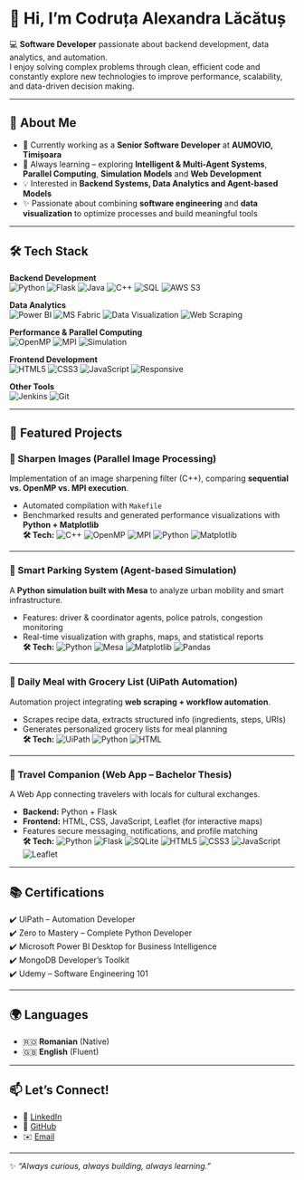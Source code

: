 # 👋 Hi, I’m Codruța Alexandra Lăcătuș  

💻 **Software Developer** passionate about backend development, data analytics, and automation.  
I enjoy solving complex problems through clean, efficient code and constantly explore new technologies to improve performance, scalability, and data-driven decision making.  

---

## 🚀 About Me
- 🔭 Currently working as a **Senior Software Developer** at **AUMOVIO, Timișoara**  
- 🌱 Always learning – exploring **Intelligent & Multi-Agent Systems**, **Parallel Computing**, **Simulation Models** and **Web Development**
- 💡 Interested in **Backend Systems, Data Analytics and Agent-based Models**  
- ✨ Passionate about combining **software engineering** and **data visualization** to optimize processes and build meaningful tools  

---

## 🛠️ Tech Stack  

**Backend Development**  
![Python](https://img.shields.io/badge/Python-3776AB?style=flat&logo=python&logoColor=white) 
![Flask](https://img.shields.io/badge/Flask-000000?style=flat&logo=flask&logoColor=white) 
![Java](https://img.shields.io/badge/Java-007396?style=flat&logo=java&logoColor=white) 
![C++](https://img.shields.io/badge/C++-00599C?style=flat&logo=c%2B%2B&logoColor=white) 
![SQL](https://img.shields.io/badge/SQL-025E8C?style=flat&logo=postgresql&logoColor=white) 
![AWS S3](https://img.shields.io/badge/AWS_S3-569A31?style=flat&logo=amazonaws&logoColor=white)  

**Data Analytics**  
![Power BI](https://img.shields.io/badge/PowerBI-F2C811?style=flat&logo=powerbi&logoColor=black) 
![MS Fabric](https://img.shields.io/badge/MS%20Fabric-0081CB?style=flat&logo=microsoft&logoColor=white) 
![Data Visualization](https://img.shields.io/badge/Data%20Visualization-FF6F00?style=flat&logo=tableau&logoColor=white) 
![Web Scraping](https://img.shields.io/badge/Web%20Scraping-4B8BBE?style=flat&logo=python&logoColor=white)  

**Performance & Parallel Computing**  
![OpenMP](https://img.shields.io/badge/OpenMP-002F6C?style=flat&logo=openmp&logoColor=white) 
![MPI](https://img.shields.io/badge/MPI-CC0000?style=flat&logo=gnu&logoColor=white) 
![Simulation](https://img.shields.io/badge/Agent%20Simulation-734F96?style=flat&logo=python&logoColor=white)  

**Frontend Development**  
![HTML5](https://img.shields.io/badge/HTML5-E34F26?style=flat&logo=html5&logoColor=white) 
![CSS3](https://img.shields.io/badge/CSS3-1572B6?style=flat&logo=css3&logoColor=white) 
![JavaScript](https://img.shields.io/badge/JavaScript-F7DF1E?style=flat&logo=javascript&logoColor=black) 
![Responsive](https://img.shields.io/badge/Responsive%20Design-FF4088?style=flat&logo=materialdesign&logoColor=white)  

**Other Tools**  
![Jenkins](https://img.shields.io/badge/Jenkins-D24939?style=flat&logo=jenkins&logoColor=white) 
![Git](https://img.shields.io/badge/Git-F05032?style=flat&logo=git&logoColor=white)  

---

## 📌 Featured Projects  

### 🔹 Sharpen Images (Parallel Image Processing)  
Implementation of an image sharpening filter (C++), comparing **sequential vs. OpenMP vs. MPI execution**.  
- Automated compilation with `Makefile`  
- Benchmarked results and generated performance visualizations with **Python + Matplotlib**  
**🛠 Tech:** ![C++](https://img.shields.io/badge/C++-00599C?style=flat&logo=c%2B%2B&logoColor=white) ![OpenMP](https://img.shields.io/badge/OpenMP-002F6C?style=flat&logo=openmp&logoColor=white) ![MPI](https://img.shields.io/badge/MPI-CC0000?style=flat&logo=gnu&logoColor=white) ![Python](https://img.shields.io/badge/Python-3776AB?style=flat&logo=python&logoColor=white) ![Matplotlib](https://img.shields.io/badge/Matplotlib-0076A8?style=flat&logo=plotly&logoColor=white)  

---

### 🔹 Smart Parking System (Agent-based Simulation)  
A **Python simulation built with Mesa** to analyze urban mobility and smart infrastructure.  
- Features: driver & coordinator agents, police patrols, congestion monitoring  
- Real-time visualization with graphs, maps, and statistical reports  
**🛠 Tech:** ![Python](https://img.shields.io/badge/Python-3776AB?style=flat&logo=python&logoColor=white) ![Mesa](https://img.shields.io/badge/Mesa_Framework-0076A8?style=flat&logo=python&logoColor=white) ![Matplotlib](https://img.shields.io/badge/Matplotlib-0076A8?style=flat&logo=plotly&logoColor=white) ![Pandas](https://img.shields.io/badge/Pandas-150458?style=flat&logo=pandas&logoColor=white)  

---

### 🔹 Daily Meal with Grocery List (UiPath Automation)  
Automation project integrating **web scraping + workflow automation**.  
- Scrapes recipe data, extracts structured info (ingredients, steps, URIs)  
- Generates personalized grocery lists for meal planning  
**🛠 Tech:** ![UiPath](https://img.shields.io/badge/UiPath-FF6F00?style=flat&logo=uipath&logoColor=white) ![Python](https://img.shields.io/badge/Python-3776AB?style=flat&logo=python&logoColor=white) ![HTML](https://img.shields.io/badge/HTML5-E34F26?style=flat&logo=html5&logoColor=white)  

---

### 🔹 Travel Companion (Web App – Bachelor Thesis)  
A Web App connecting travelers with locals for cultural exchanges.  
- **Backend:** Python + Flask  
- **Frontend:** HTML, CSS, JavaScript, Leaflet (for interactive maps)  
- Features secure messaging, notifications, and profile matching  
**🛠 Tech:** ![Python](https://img.shields.io/badge/Python-3776AB?style=flat&logo=python&logoColor=white) ![Flask](https://img.shields.io/badge/Flask-000000?style=flat&logo=flask&logoColor=white) ![SQLite](https://img.shields.io/badge/SQLite-003B57?style=flat&logo=sqlite&logoColor=white) ![HTML5](https://img.shields.io/badge/HTML5-E34F26?style=flat&logo=html5&logoColor=white) ![CSS3](https://img.shields.io/badge/CSS3-1572B6?style=flat&logo=css3&logoColor=white) ![JavaScript](https://img.shields.io/badge/JavaScript-F7DF1E?style=flat&logo=javascript&logoColor=black) ![Leaflet](https://img.shields.io/badge/Leaflet-199900?style=flat&logo=leaflet&logoColor=white)  

---

## 📚 Certifications  
✔️ UiPath – Automation Developer  
✔️ Zero to Mastery – Complete Python Developer  
✔️ Microsoft Power BI Desktop for Business Intelligence  
✔️ MongoDB Developer’s Toolkit  
✔️ Udemy – Software Engineering 101  

---

## 🌍 Languages
- 🇷🇴 **Romanian** (Native)  
- 🇬🇧 **English** (Fluent)  

---

## 📫 Let’s Connect!
- 🔗 [LinkedIn](https://www.linkedin.com/in/codruta-lacatus)  
- 🐙 [GitHub](https://github.com/codrutaaa)  
- ✉️ [Email](mailto:lacatuscodruta24@gmail.com)  

---
✨ *“Always curious, always building, always learning.”*  
